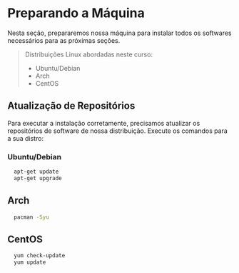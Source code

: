 # Preparando a Máquina
Nesta seção, prepararemos nossa máquina para instalar todos os softwares necessários para as próximas seções.
> Distribuições Linux abordadas neste curso:
> - Ubuntu/Debian
> - Arch
> - CentOS

## Atualização de Repositórios
Para executar a instalação corretamente, precisamos atualizar os repositórios de software de nossa distribuição.
Execute os comandos para a sua distro:

### Ubuntu/Debian
```sh
  apt-get update
  apt-get upgrade
```

## Arch
```sh
  pacman -Syu
```

## CentOS
```sh
  yum check-update
  yum update
```
